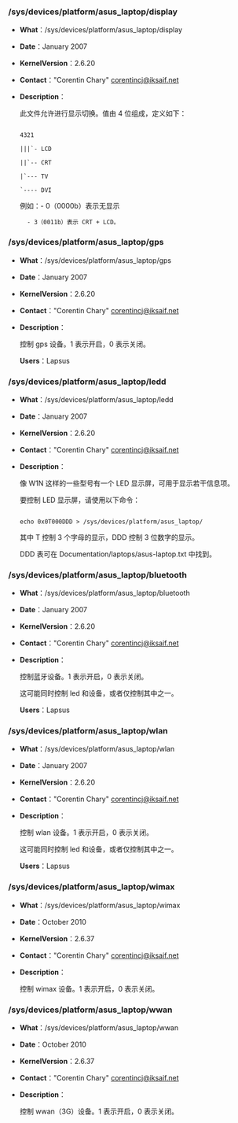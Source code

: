 ### /sys/devices/platform/asus_laptop/display

- **What**：/sys/devices/platform/asus_laptop/display

- **Date**：January 2007

- **KernelVersion**：2.6.20

- **Contact**："Corentin Chary" <corentincj@iksaif.net>

- **Description**：

  此文件允许进行显示切换。值由 4 位组成，定义如下：

  ```

  4321

  |||`- LCD

  ||`-- CRT

  |`--- TV

  `---- DVI

  ```

  例如：- 0（0000b）表示无显示

        - 3（0011b）表示 CRT + LCD。

### /sys/devices/platform/asus_laptop/gps

- **What**：/sys/devices/platform/asus_laptop/gps

- **Date**：January 2007

- **KernelVersion**：2.6.20

- **Contact**："Corentin Chary" <corentincj@iksaif.net>

- **Description**：

  控制 gps 设备。1 表示开启，0 表示关闭。

  **Users**：Lapsus

### /sys/devices/platform/asus_laptop/ledd

- **What**：/sys/devices/platform/asus_laptop/ledd

- **Date**：January 2007

- **KernelVersion**：2.6.20

- **Contact**："Corentin Chary" <corentincj@iksaif.net>

- **Description**：

  像 W1N 这样的一些型号有一个 LED 显示屏，可用于显示若干信息项。

  要控制 LED 显示屏，请使用以下命令：

  ```

  echo 0x0T000DDD > /sys/devices/platform/asus_laptop/

  ```

  其中 T 控制 3 个字母的显示，DDD 控制 3 位数字的显示。

  DDD 表可在 Documentation/laptops/asus-laptop.txt 中找到。

### /sys/devices/platform/asus_laptop/bluetooth

- **What**：/sys/devices/platform/asus_laptop/bluetooth

- **Date**：January 2007

- **KernelVersion**：2.6.20

- **Contact**："Corentin Chary" <corentincj@iksaif.net>

- **Description**：

  控制蓝牙设备。1 表示开启，0 表示关闭。

  这可能同时控制 led 和设备，或者仅控制其中之一。

  **Users**：Lapsus

### /sys/devices/platform/asus_laptop/wlan

- **What**：/sys/devices/platform/asus_laptop/wlan

- **Date**：January 2007

- **KernelVersion**：2.6.20

- **Contact**："Corentin Chary" <corentincj@iksaif.net>

- **Description**：

  控制 wlan 设备。1 表示开启，0 表示关闭。

  这可能同时控制 led 和设备，或者仅控制其中之一。

  **Users**：Lapsus

### /sys/devices/platform/asus_laptop/wimax

- **What**：/sys/devices/platform/asus_laptop/wimax

- **Date**：October 2010

- **KernelVersion**：2.6.37

- **Contact**："Corentin Chary" <corentincj@iksaif.net>

- **Description**：

  控制 wimax 设备。1 表示开启，0 表示关闭。

### /sys/devices/platform/asus_laptop/wwan

- **What**：/sys/devices/platform/asus_laptop/wwan

- **Date**：October 2010

- **KernelVersion**：2.6.37

- **Contact**："Corentin Chary" <corentincj@iksaif.net>

- **Description**：

  控制 wwan（3G）设备。1 表示开启，0 表示关闭。